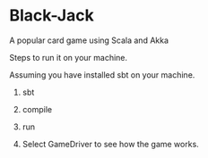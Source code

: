 # Black-Jack
A popular card game using Scala and Akka

Steps to run it on your machine. 

Assuming you have installed sbt on your machine.

1) sbt

2) compile

3) run
 
4) Select GameDriver to see how the game works.

